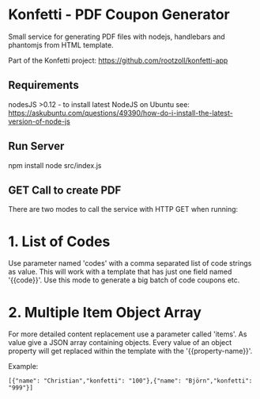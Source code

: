# Konfetti - PDF Coupon Generator

Small service for generating PDF files with nodejs, handlebars and phantomjs from HTML template.

Part of the Konfetti project: https://github.com/rootzoll/konfetti-app

## Requirements

nodesJS >0.12 - to install latest NodeJS on Ubuntu see: https://askubuntu.com/questions/49390/how-do-i-install-the-latest-version-of-node-js

## Run Server

npm install
node src/index.js

## GET Call to create PDF

There are two modes to call the service with HTTP GET when running:

# 1. List of Codes

Use parameter named 'codes' with a comma separated list of code strings as value.
This will work with a template that has just one field named '{{code}}'.
Use this mode to generate a big batch of code coupons etc.

# 2. Multiple Item Object Array

For more detailed content replacement use a parameter called 'items'.
As value give a JSON array containing objects.
Every value of an object property will get replaced within the template with the '{{property-name}}'.

Example:
```
[{"name": "Christian","konfetti": "100"},{"name": "Björn","konfetti": "999"}]
```



